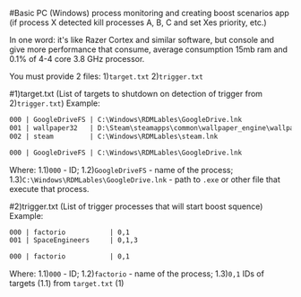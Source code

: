 #Basic PC (Windows) process monitoring and creating boost scenarios app (if process X detected kill processes A, B, C and set Xes priority, etc.)

In one word: it's like Razer Cortex and similar software, but console and give more performance that consume, average consumption 15mb ram and 0.1% of 4-4 core 3.8 GHz processor.

You must provide 2 files: 1)`target.txt`
                          2)`trigger.txt`

#1)target.txt (List of targets to shutdown on detection of trigger from 2)`trigger.txt`)
Example:
```txt
000 | GoogleDriveFS | C:\Windows\RDMLables\GoogleDrive.lnk
001 | wallpaper32   | D:\Steam\steamapps\common\wallpaper_engine\wallpaper32.exe
002 | steam         | C:\Windows\RDMLables\steam.lnk
```

```txt
000 | GoogleDriveFS | C:\Windows\RDMLables\GoogleDrive.lnk
```

Where:
1.1)`000` - ID;
1.2)`GoogleDriveFS` - name of the process;
1.3)`C:\Windows\RDMLables\GoogleDrive.lnk` - path to `.exe` or other file that execute that process.

#2)trigger.txt (List of trigger processes that will start boost squence)
Example:
```txt
000 | factorio           | 0,1
001 | SpaceEngineers     | 0,1,3
```

```txt
000 | factorio           | 0,1
```

Where:
1.1)`000` - ID;
1.2)`factorio` - name of the process;
1.3)`0,1` IDs of targets (1.1) from `target.txt` (1) 













